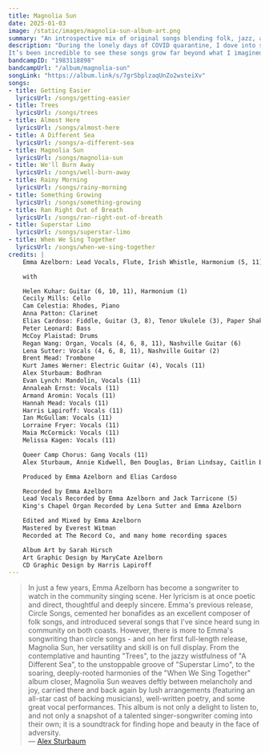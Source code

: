 ```yaml
---
title: Magnolia Sun
date: 2025-01-03
image: /static/images/magnolia-sun-album-art.png
summary: "An introspective mix of original songs blending folk, jazz, and pop"
description: "During the lonely days of COVID quarantine, I dove into songwriting. What started as an escape turned into a collection of songs that follow the journey from those isolated times through the gradual reopening of the world.
It’s been incredible to see these songs grow far beyond what I imagined. A huge part of that has been the chance to collaborate with the amazing friends and musicians that brought these songs to life in ways I never could have alone."
bandcampID: "1983118898"
bandcampUrl: "/album/magnolia-sun"
songLink: "https://album.link/s/7grSbplzaqUnZo2wsteiXv"
songs:
- title: Getting Easier
  lyricsUrl: /songs/getting-easier
- title: Trees
  lyricsUrl: /songs/trees
- title: Almost Here
  lyricsUrl: /songs/almost-here
- title: A Different Sea
  lyricsUrl: /songs/a-different-sea
- title: Magnolia Sun
  lyricsUrl: /songs/magnolia-sun
- title: We'll Burn Away
  lyricsUrl: /songs/well-burn-away
- title: Rainy Morning
  lyricsUrl: /songs/rainy-morning
- title: Something Growing
  lyricsUrl: /songs/something-growing
- title: Ran Right Out of Breath
  lyricsUrl: /songs/ran-right-out-of-breath
- title: Superstar Limo
  lyricsUrl: /songs/superstar-limo
- title: When We Sing Together
  lyricsUrl: /songs/when-we-sing-together
credits: |
    Emma Azelborn: Lead Vocals, Flute, Irish Whistle, Harmonium (5, 11), Electric Piano, Tenor Ukulele (2)  

    with  

    Helen Kuhar: Guitar (6, 10, 11), Harmonium (1)  
    Cecily Mills: Cello  
    Cam Celestia: Rhodes, Piano  
    Anna Patton: Clarinet  
    Elias Cardoso: Fiddle, Guitar (3, 8), Tenor Ukulele (3), Paper Shaker (3)  
    Peter Leonard: Bass  
    McCoy Plaistad: Drums  
    Regan Wang: Organ, Vocals (4, 6, 8, 11), Nashville Guitar (6)  
    Lena Sutter: Vocals (4, 6, 8, 11), Nashville Guitar (2)  
    Brent Mead: Trombone  
    Kurt James Werner: Electric Guitar (4), Vocals (11)  
    Alex Sturbaum: Bodhran  
    Evan Lynch: Mandolin, Vocals (11)  
    Annaleah Ernst: Vocals (11)  
    Armand Aromin: Vocals (11)  
    Hannah Mead: Vocals (11)  
    Harris Lapiroff: Vocals (11)  
    Ian McGullam: Vocals (11)  
    Lorraine Fryer: Vocals (11)  
    Maia McCormick: Vocals (11)  
    Melissa Kagen: Vocals (11)  

    Queer Camp Chorus: Gang Vocals (11)  
    Alex Sturbaum, Annie Kidwell, Ben Douglas, Brian Lindsay, Caitlin Bannan, Cedar Stanistreet, Doe Taryn, Elsa Haun, Jack Laurel, Kim Cook, Margaret Pigman, Myles O’Donnell, Rae Eaton, Richard Barnes, Seraphina Nix, Watson Ladd  

    Produced by Emma Azelborn and Elias Cardoso  

    Recorded by Emma Azelborn  
    Lead Vocals Recorded by Emma Azelborn and Jack Tarricone (5)  
    King's Chapel Organ Recorded by Lena Sutter and Emma Azelborn  

    Edited and Mixed by Emma Azelborn  
    Mastered by Everest Witman  
    Recorded at The Record Co, and many home recording spaces  

    Album Art by Sarah Hirsch  
    Art Graphic Design by MaryCate Azelborn  
    CD Graphic Design by Harris Lapiroff  
---
```


> In just a few years, Emma Azelborn has become a songwriter to watch in the community singing scene. Her lyricism is at once poetic and direct, thoughtful and deeply sincere. Emma's previous release, Circle Songs, cemented her bonafides as an excellent composer of folk songs, and introduced several songs that I've since heard sung in community on both coasts. However, there is more to Emma's songwriting than circle songs - and on her first full-length release, Magnolia Sun, her versatility and skill is on full display. From the contemplative and haunting "Trees", to the jazzy wistfulness of "A Different Sea", to the unstoppable groove of "Superstar Limo", to the soaring, deeply-rooted harmonies of the "When We Sing Together" album closer, Magnolia Sun weaves deftly between melancholy and joy, carried there and back again by lush arrangements (featuring an all-star cast of backing musicians), well-written poetry, and some great vocal performances. This album is not only a delight to listen to, and not only a snapshot of a talented singer-songwriter coming into their own; it is a soundtrack for finding hope and beauty in the face of adversity.  
— [Alex Sturbaum](https://www.alexsturbaum.com/)
